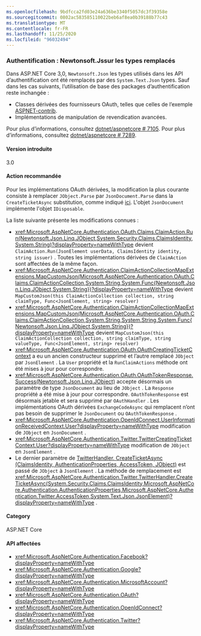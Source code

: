 ```yaml
---
ms.openlocfilehash: 9bdfcca2fd03e24a636be3340f5057dc3f39358e
ms.sourcegitcommit: 0802ac583585110022beb6af8ea0b39188b77c43
ms.translationtype: MT
ms.contentlocale: fr-FR
ms.lasthandoff: 11/25/2020
ms.locfileid: "96032494"
---
```

### <a name="authentication-newtonsoftjson-types-replaced"></a>Authentification : Newtonsoft.Jssur les types remplacés

Dans ASP.NET Core 3,0, `Newtonsoft.Json` les types utilisés dans les API d’authentification ont été remplacés par des `System.Text.Json` types. Sauf dans les cas suivants, l’utilisation de base des packages d’authentification reste inchangée :

* Classes dérivées des fournisseurs OAuth, telles que celles de l’exemple [ASPNET-contrib](https://github.com/aspnet-contrib/AspNet.Security.OAuth.Providers).
* Implémentations de manipulation de revendication avancées.

Pour plus d’informations, consultez [dotnet/aspnetcore # 7105](https://github.com/dotnet/aspnetcore/pull/7105). Pour plus d’informations, consultez [dotnet/aspnetcore # 7289](https://github.com/dotnet/aspnetcore/issues/7289).

#### <a name="version-introduced"></a>Version introduite

3.0

#### <a name="recommended-action"></a>Action recommandée

Pour les implémentations OAuth dérivées, la modification la plus courante consiste à remplacer `JObject.Parse` par `JsonDocument.Parse` dans la `CreateTicketAsync` substitution, comme indiqué [ici](https://github.com/dotnet/aspnetcore/pull/7105/files?utf8=%E2%9C%93&diff=unified&w=1#diff-e1c9f9740a6fe8021020a6f249c589b0L40). L'objet `JsonDocument` implémente l'objet `IDisposable`.

La liste suivante présente les modifications connues :

- <xref:Microsoft.AspNetCore.Authentication.OAuth.Claims.ClaimAction.Run(Newtonsoft.Json.Linq.JObject,System.Security.Claims.ClaimsIdentity,System.String)?displayProperty=nameWithType> devient `ClaimAction.Run(JsonElement userData, ClaimsIdentity identity, string issuer)` . Toutes les implémentations dérivées de `ClaimAction` sont affectées de la même façon.
- <xref:Microsoft.AspNetCore.Authentication.ClaimActionCollectionMapExtensions.MapCustomJson(Microsoft.AspNetCore.Authentication.OAuth.Claims.ClaimActionCollection,System.String,System.Func{Newtonsoft.Json.Linq.JObject,System.String})?displayProperty=nameWithType> devient `MapCustomJson(this ClaimActionCollection collection, string claimType, Func<JsonElement, string> resolver)`
- <xref:Microsoft.AspNetCore.Authentication.ClaimActionCollectionMapExtensions.MapCustomJson(Microsoft.AspNetCore.Authentication.OAuth.Claims.ClaimActionCollection,System.String,System.String,System.Func{Newtonsoft.Json.Linq.JObject,System.String})?displayProperty=nameWithType> devient `MapCustomJson(this ClaimActionCollection collection, string claimType, string valueType, Func<JsonElement, string> resolver)`
- <xref:Microsoft.AspNetCore.Authentication.OAuth.OAuthCreatingTicketContext> a eu un ancien constructeur supprimé et l’autre remplacé `JObject` par `JsonElement` . La `User` propriété et la `RunClaimActions` méthode ont été mises à jour pour correspondre.
- <xref:Microsoft.AspNetCore.Authentication.OAuth.OAuthTokenResponse.Success(Newtonsoft.Json.Linq.JObject)> accepte désormais un paramètre de type `JsonDocument` au lieu de `JObject` . La `Response` propriété a été mise à jour pour correspondre. `OAuthTokenResponse` est désormais jetable et sera supprimé par `OAuthHandler` . Les implémentations OAuth dérivées `ExchangeCodeAsync` qui remplacent n’ont pas besoin de supprimer le `JsonDocument` ou `OAuthTokenResponse` .
- <xref:Microsoft.AspNetCore.Authentication.OpenIdConnect.UserInformationReceivedContext.User?displayProperty=nameWithType> modification de `JObject` en `JsonDocument` .
- <xref:Microsoft.AspNetCore.Authentication.Twitter.TwitterCreatingTicketContext.User?displayProperty=nameWithType> modification de `JObject` en `JsonElement` .
- Le dernier paramètre de [TwitterHandler. CreateTicketAsync (ClaimsIdentity, AuthenticationProperties, AccessToken, JObject)](/dotnet/api/microsoft.aspnetcore.authentication.twitter.twitterhandler.createticketasync?view=aspnetcore-2.2#Microsoft_AspNetCore_Authentication_Twitter_TwitterHandler_CreateTicketAsync_System_Security_Claims_ClaimsIdentity_Microsoft_AspNetCore_Authentication_AuthenticationProperties_Microsoft_AspNetCore_Authentication_Twitter_AccessToken_Newtonsoft_Json_Linq_JObject_) est passé de `JObject` à `JsonElement` . La méthode de remplacement est <xref:Microsoft.AspNetCore.Authentication.Twitter.TwitterHandler.CreateTicketAsync(System.Security.Claims.ClaimsIdentity,Microsoft.AspNetCore.Authentication.AuthenticationProperties,Microsoft.AspNetCore.Authentication.Twitter.AccessToken,System.Text.Json.JsonElement)?displayProperty=nameWithType> .

#### <a name="category"></a>Category

ASP.NET Core

#### <a name="affected-apis"></a>API affectées

- <xref:Microsoft.AspNetCore.Authentication.Facebook?displayProperty=nameWithType>
- <xref:Microsoft.AspNetCore.Authentication.Google?displayProperty=nameWithType>
- <xref:Microsoft.AspNetCore.Authentication.MicrosoftAccount?displayProperty=nameWithType>
- <xref:Microsoft.AspNetCore.Authentication.OAuth?displayProperty=nameWithType>
- <xref:Microsoft.AspNetCore.Authentication.OpenIdConnect?displayProperty=nameWithType>
- <xref:Microsoft.AspNetCore.Authentication.Twitter?displayProperty=nameWithType>

<!--

#### Affected APIs

- `N:Microsoft.AspNetCore.Authentication.Facebook`
- `N:Microsoft.AspNetCore.Authentication.Google`
- `N:Microsoft.AspNetCore.Authentication.MicrosoftAccount`
- `N:Microsoft.AspNetCore.Authentication.OAuth`
- `N:Microsoft.AspNetCore.Authentication.OpenIdConnect`
- `N:Microsoft.AspNetCore.Authentication.Twitter`

-->
